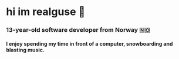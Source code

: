 # hi im realguse 👋

### 13-year-old software developer from Norway 🇳🇴

#### I enjoy spending my time in front of a computer, snowboarding and blasting music.
